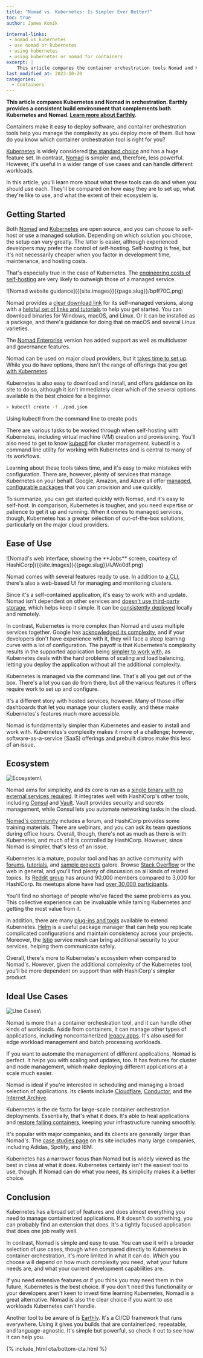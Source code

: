 ```yaml
---
title: "Nomad vs. Kubernetes: Is Simpler Ever Better?"
toc: true
author: James Konik

internal-links:
 - nomad vs kubernetes
 - use nomad or kubernetes
 - using kubernetes
 - using kubernetes or nomad for containers
excerpt: |
    This article compares the container orchestration tools Nomad and Kubernetes. Nomad is simpler and easier to use, while Kubernetes offers a broader set of features and is better suited for large-scale deployments.
last_modified_at: 2023-10-20
categories:
  - Containers
---
```

**This article compares Kubernetes and Nomad in orchestration. Earthly provides a consistent build environment that complements both Kubernetes and Nomad. [Learn more about Earthly](https://cloud.earthly.dev/login).**

Containers make it easy to deploy software, and container orchestration tools help you manage the complexity as you deploy more of them. But how do you know which container orchestration tool is right for you?

[Kubernetes](https://kubernetes.io) is widely considered [the standard choice](https://devopscube.com/docker-container-clustering-tools/) and has a huge feature set. In contrast, [Nomad](https://www.nomadproject.io) is simpler and, therefore, less powerful. However, it's useful in a wider range of use cases and can handle different workloads.

In this article, you'll learn more about what these tools can do and when you should use each. They'll be compared on how easy they are to set up, what they're like to use, and what the extent of their ecosystem is.

## Getting Started

Both [Nomad](https://github.com/hashicorp/nomad) and [Kubernetes](https://github.com/kubernetes/kubernetes) are open source, and you can choose to self-host or use a managed solution. Depending on which solution you choose, the setup can vary greatly. The latter is easier, although experienced developers may prefer the control of self-hosting. Self-hosting is free, but it's not necessarily cheaper when you factor in development time, maintenance, and hosting costs.

That's especially true in the case of Kubernetes. The [engineering costs of self-hosting](https://tasdikrahman.me/2020/11/27/to-self-host-or-to-not-self-host-your-kubernetes-cluster/) are very likely to outweigh those of a managed service.

<div class="wide">
![Nomad website guidance]({{site.images}}{{page.slug}}/bpff70C.png)
</div>

Nomad provides a [clear download link](https://www.hashicorp.com/products/nomad/pricing) for its self-managed versions, along with a [helpful set of links and tutorials](https://www.nomadproject.io/downloads) to help you get started. You can download binaries for Windows, macOS, and Linux. Or it can be installed as a package, and there's guidance for doing that on macOS and several Linux varieties.

The [Nomad Enterprise](https://www.nomadproject.io/docs/enterprise) version has added support as well as multicluster and governance features.

Nomad can be used on major cloud providers, but it [takes time to set up](https://aws.amazon.com/quickstart/architecture/nomad/). While you do have options, there isn't the range of offerings that you get [with Kubernetes](https://www.qovery.com/blog/kubernetes-vs-nomad-what-to-choose-in-2022).

Kubernetes is also easy to download and install, and offers guidance on its site to do so, although it isn't immediately clear which of the several options available is the best choice for a beginner.

~~~{.bash caption=">_"}
> kubectl create -f ./pod.json
~~~

<figcaption>Using kubectl from the command line to create pods</figcaption>

There are various tasks to be worked through when self-hosting with Kubernetes, including virtual machine (VM) creation and provisioning. You'll also need to get to know [kubectl](https://kubernetes.io/docs/reference/kubectl/kubectl/) for cluster management. kubectl is a command line utility for working with Kubernetes and is central to many of its workflows.

Learning about these tools takes time, and it's easy to make mistakes with configuration.
There are, however, plenty of services that manage Kubernetes on your behalf. Google, Amazon, and Azure all offer [managed, configurable packages](https://www.qovery.com/blog/kubernetes-vs-nomad-what-to-choose-in-2022) that you can provision and use quickly.

To summarize, you can get started quickly with Nomad, and it's easy to self-host. In comparison, Kubernetes is tougher, and you need expertise or patience to get it up and running. When it comes to managed services, though, Kubernetes has a greater selection of out-of-the-box solutions, particularly on the major cloud providers.

## Ease of Use

<div class="wide">
![Nomad's web interface, showing the **Jobs** screen, courtesy of HashiCorp]({{site.images}}{{page.slug}}/IJWo0df.png)
</div>

Nomad comes with several features ready to use. In addition to [a CLI](https://www.nomadproject.io/docs/commands), there's also a web-based UI for managing and monitoring clusters.

Since it's a self-contained application, it's easy to work with and update. Nomad isn't dependent on other services and [doesn't use third-party storage](https://askanydifference.com/difference-between-nomad-and-kubernetes/), which helps keep it simple. It can be [consistently deployed](https://loft.sh/blog/nomad-vs-kubernetes-picking-the-right-tool-in-2022/) locally and remotely.

In contrast, Kubernetes is more complex than Nomad and uses multiple services together. Google has [acknowledged its complexity](https://www.theregister.com/2021/02/25/google_kubernetes_autopilot/), and if your developers don't have experience with it, they will face a steep learning curve with a lot of configuration. The payoff is that Kubernetes's complexity results in the supported application being [simpler to work with](https://www.appvia.io/blog/why-is-kubernetes-so-complicated), as Kubernetes deals with the hard problems of scaling and load balancing, letting you deploy the application without all the additional complexity.

Kubernetes is managed via the command line. That's all you get out of the box. There's a lot you can do from there, but all the various features it offers require work to set up and configure.

It's a different story with hosted services, however. Many of those offer dashboards that let you manage your clusters easily, and these make Kubernetes's features much more accessible.

Nomad is fundamentally simpler than Kubernetes and easier to install and work with. Kubernetes's complexity makes it more of a challenge; however, software-as-a-service (SaaS) offerings and prebuilt distros make this less of an issue.

## Ecosystem

![Ecosystem]({{site.images}}{{page.slug}}/ecosystem.png)\

Nomad aims for simplicity, and its core is run as a [single binary with no external services required](https://www.nomadproject.io/docs/nomad-vs-kubernetes). It integrates well with HashiCorp's other tools, including [Consul](https://www.consul.io) and [Vault](https://www.vaultproject.io). Vault provides security and secrets management, while Consul lets you automate networking tasks in the cloud.

[Nomad's community](https://www.nomadproject.io/community) includes a forum, and HashiCorp provides some training materials. There are webinars, and you can ask its team questions during office hours. Overall, though, there's not as much as there is with Kubernetes, and much of it is controlled by HashiCorp. However, since Nomad is simpler, that's less of an issue.

Kubernetes is a mature, popular tool and has an active community with [forums](https://discuss.kubernetes.io/), [tutorials](https://kubernetes.io/docs/tutorials/), and [sample projects](https://github.com/kubernetes/examples) galore. Browse [Stack Overflow](https://stackoverflow.com/questions/tagged/kubernetes) or the web in general, and you'll find plenty of discussion on all kinds of related topics. Its [Reddit group](https://www.reddit.com/r/kubernetes/) has around 90,000 members compared to 3,000 for HashiCorp. Its meetups alone have had [over 30,000 participants](https://www.linux.com/news/what-kubernetes/).

You'll find no shortage of people who've faced the same problems as you. This collective experience can be invaluable while taming Kubernetes and getting the most value from it.

In addition, there are many [plug-ins and tools](https://cult.honeypot.io/reads/the-kubernetes-ecosystem/) available to extend Kubernetes. [Helm](https://helm.sh/) is a useful package manager that can help you replicate complicated configurations and maintain consistency across your projects. Moreover, the [Istio](https://istio.io/) service mesh can bring additional security to your services, helping them communicate safely.

Overall, there's more to Kubernetes's ecosystem when compared to Nomad's. However, given the additional complexity of the Kubernetes tool, you'll be more dependent on support than with HashiCorp's simpler product.

## Ideal Use Cases

![Use Cases]({{site.images}}{{page.slug}}/usecases.png)\

Nomad is more than a container orchestration tool, and it can handle other kinds of workloads. Aside from containers, it can manage other types of applications, including noncontainerized [legacy apps](https://www.codemotion.com/magazine/backend/nomad-kubernetes-but-without-the-complexity/). It's also used for edge workload management and batch processing workloads.

If you want to automate the management of different applications, Nomad is perfect. It helps you with scaling and updates, too. It has features for cluster and node management, which make deploying different applications at a scale much easier.

Nomad is ideal if you're interested in scheduling and managing a broad selection of applications. Its clients include [Cloudflare](https://www.cloudflare.com), [Conductor](https://www.conductor.com), and the [Internet Archive](https://archive.org).

Kubernetes is the de facto for large-scale container orchestration deployments. Essentially, that's what it does. It's able to heal applications and [restore failing containers](https://statehub.io/resources/articles/self-healing-in-kubernetes-what-about-the-data/), keeping your infrastructure running smoothly.

It's popular with major companies, and its clients are generally larger than Nomad's. The [case studies page](https://kubernetes.io/case-studies/) on its site includes many large companies, including Adidas, Spotify, and IBM.

Kubernetes has a narrower focus than Nomad but is widely viewed as the best in class at what it does. Kubernetes certainly isn't the easiest tool to use, though. If Nomad can do what you need, its simplicity makes it a better choice.

## Conclusion

Kubernetes has a broad set of features and does almost everything you need to manage containerized applications. If it doesn't do something, you can probably find an extension that does. It's a tightly focused application that does one job really well.

In contrast, Nomad is simple and easy to use. You can use it with a broader selection of use cases, though when compared directly to Kubernetes in container orchestration, it's more limited in what it can do. Which you choose will depend on how much complexity you need, what your future needs are, and what your current development capabilities are.

If you need extensive features or if you think you may need them in the future, Kubernetes is the best choice. If you don't need this functionality or your developers aren't keen to invest time learning Kubernetes, Nomad is a great alternative. Nomad is also the clear choice if you want to use workloads Kubernetes can't handle.

Another tool to be aware of is [Earthly](https://cloud.earthly.dev/login). It's a CI/CD framework that runs everywhere. Using it gives you builds that are containerized, repeatable, and language-agnostic. It's simple but powerful, so check it out to see how it can help you.

{% include_html cta/bottom-cta.html %}
